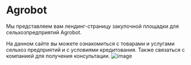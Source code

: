 # Agrobot

Мы представляем вам лендинг-страницу закупочной площадки для сельхозпредприятий Agrobot.

На данном сайте вы можете ознакомиться с товарами и услугами сельхоз предприятий и с условиями кредитования. Также связаться с компанией для получения консультации.
![image](https://github.com/nsshakula/Agro_bot/assets/134269662/5ef8c371-1031-48d8-be56-b47ac6ed469b)


